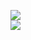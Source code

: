 [![](https://img.shields.io/badge/Made%20With-Github%20Spray-lightgrey.svg?style=for-the-badge&logo=github)](https://github.com/Annihil/github-spray#4639)  
[![](https://i.imgur.com/2DrTn0Z.gif)](https://github.com/Annihil/github-spray)